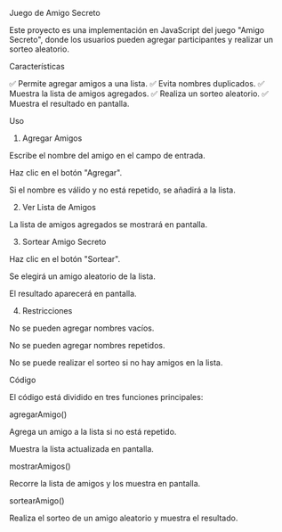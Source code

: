 Juego de Amigo Secreto

Este proyecto es una implementación en JavaScript del juego "Amigo Secreto", donde los usuarios pueden agregar participantes y realizar un sorteo aleatorio.

Características

✅ Permite agregar amigos a una lista.
✅ Evita nombres duplicados.
✅ Muestra la lista de amigos agregados.
✅ Realiza un sorteo aleatorio.
✅ Muestra el resultado en pantalla.

Uso

1. Agregar Amigos

Escribe el nombre del amigo en el campo de entrada.

Haz clic en el botón "Agregar".

Si el nombre es válido y no está repetido, se añadirá a la lista.

2. Ver Lista de Amigos

La lista de amigos agregados se mostrará en pantalla.

3. Sortear Amigo Secreto

Haz clic en el botón "Sortear".

Se elegirá un amigo aleatorio de la lista.

El resultado aparecerá en pantalla.

4. Restricciones

No se pueden agregar nombres vacíos.

No se pueden agregar nombres repetidos.

No se puede realizar el sorteo si no hay amigos en la lista.

Código

El código está dividido en tres funciones principales:

agregarAmigo()

Agrega un amigo a la lista si no está repetido.

Muestra la lista actualizada en pantalla.

mostrarAmigos()

Recorre la lista de amigos y los muestra en pantalla.

sortearAmigo()

Realiza el sorteo de un amigo aleatorio y muestra el resultado.
